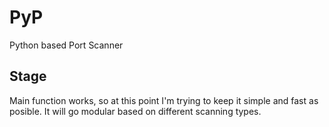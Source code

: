 # PyP
Python based Port Scanner

## Stage
Main function works, so at this point I'm trying to keep it simple and fast as posible.
It will go modular based on different scanning types.
